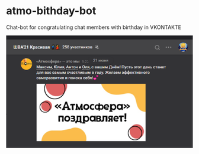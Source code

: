 # atmo-bithday-bot
Chat-bot for congratulating chat members with birthday in VKONTAKTE

![alt](https://github.com/pustoshilov-d/atmo-bithday-bot/blob/master/presentation/Screenshot%202021-06-26%20000846.png)
